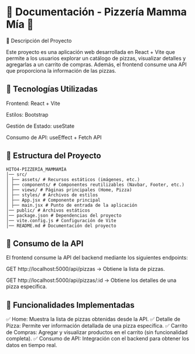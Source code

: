 # 📌 Documentación - Pizzería Mamma Mía 🍕

📝 Descripción del Proyecto

Este proyecto es una aplicación web desarrollada en React + Vite que permite a los usuarios explorar un catálogo de pizzas, visualizar detalles y agregarlas a un carrito de compras. Además, el frontend consume una API que proporciona la información de las pizzas.

## 🚀 Tecnologías Utilizadas

Frontend: React + Vite

Estilos: Bootstrap

Gestión de Estado: useState

Consumo de API: useEffect + Fetch API

## 📁 Estructura del Proyecto
```
HITO4-PIZZERÍA_MAMMAMÍA
│── src/
│ ├── assets/ # Recursos estáticos (imágenes, etc.)
│ ├── components/ # Componentes reutilizables (Navbar, Footer, etc.)
│ ├── views/ # Páginas principales (Home, Pizza)
│ ├── styles/ # Archivos de estilos
│ ├── App.jsx # Componente principal
│ ├── main.jsx # Punto de entrada de la aplicación
│── public/ # Archivos estáticos
│── package.json # Dependencias del proyecto
│── vite.config.js # Configuración de Vite
│── README.md # Documentación del proyecto
```
## 📡 Consumo de la API

El frontend consume la API del backend mediante los siguientes endpoints:

GET http://localhost:5000/api/pizzas → Obtiene la lista de pizzas.

GET http://localhost:5000/api/pizzas/:id → Obtiene los detalles de una pizza específica.

## 📌 Funcionalidades Implementadas

✅ Home: Muestra la lista de pizzas obtenidas desde la API.
✅ Detalle de Pizza: Permite ver información detallada de una pizza específica.
✅ Carrito de Compras: Agregar y visualizar productos en el carrito (sin funcionalidad completa).
✅ Consumo de API: Integración con el backend para obtener los datos en tiempo real.
